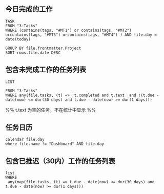 ## 今日完成的工作

```dataview 
TASK 
FROM "3-Tasks"
WHERE (contains(tags, "#MT1") or contains(tags, "#MT2") orcontains(tags, "#MT3") orcontains(tags, "#MT4") ) AND file.day = date(today)

GROUP BY file.frontmatter.Project
SORT rows.file.date DESC
```


## 包含未完成工作的任务列表

```dataview
LIST

FROM "3-Tasks"
WHERE any(file.tasks, (t) => !t.completed and t.text  and !(t.due - date(now) <= dur(30 days) and t.due - date(now) >= dur(1 days))) 
```

%% t.text 为空的任务，不在统计中显示 %%



## 任务日历

```dataview
calendar file.day
where file.name != "Dashboard" AND file.day
```

## 包含已推迟（30内）工作的任务列表

```dataview
list
WHERE
 any(map(file.tasks, (t) => t.due - date(now) <= dur(30 days) and t.due - date(now) >= dur(1 days)))
```

